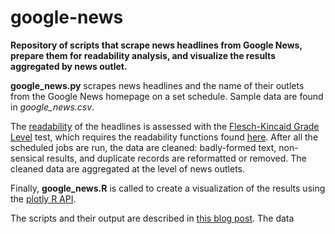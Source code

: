 google-news
===========

**Repository of scripts that scrape news headlines from Google News, prepare them for readability analysis, and visualize the results aggregated by news outlet.**

**google_news.py** scrapes news headlines and the name of their outlets from the Google News homepage on a set schedule. Sample data are found in *google_news.csv*.

The [readability](http://en.wikipedia.org/wiki/Readability) of the headlines is assessed with the [Flesch-Kincaid Grade Level](http://en.wikipedia.org/wiki/Flesch%E2%80%93Kincaid_readability_tests#Flesch.E2.80.93Kincaid_Grade_Level) test, which requires the readability functions found [here](https://github.com/mmautner/readability). After all the scheduled jobs are run, the data are cleaned: badly-formed text, non-sensical results, and duplicate records are reformatted or removed. The cleaned data are aggregated at the level of news outlets.

Finally, **google_news.R** is called to create a visualization of the results using the [plotly R API](https://plot.ly/r/).

The scripts and their output are described in [this blog post](). The data
